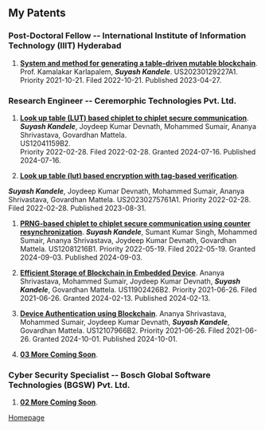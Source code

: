 <!--- load your font awesome icons for Font Awesome 5 --->
<link rel="stylesheet" href="https://maxcdn.bootstrapcdn.com/font-awesome/4.7.0/css/font-awesome.min.css">
<!--- load the theme js script after markdown-editor.min.js --->
<script src="/path/to/js/themes/fa5/theme.js"></script>
<link rel="stylesheet" href="https://cdn.rawgit.com/jpswalsh/academicons/master/css/academicons.min.css">

## My Patents

### Post-Doctoral Fellow -- International Institute of Information Technology (IIIT) Hyderabad

1. [**System and method for generating a table-driven mutable blockchain**](https://patents.google.com/patent/US20230129227A1/en). Prof. Kamalakar Karlapalem, _**Suyash Kandele**_. US20230129227A1. Priority 2021-10-21. Filed 2022-10-21. Published 2023-04-27.

### Research Engineer -- Ceremorphic Technologies Pvt. Ltd.

1. [**Look up table (LUT) based chiplet to chiplet secure communication**](https://patents.google.com/patent/US12041159B2/en).<br/>_**Suyash Kandele**_, Joydeep Kumar Devnath, Mohammed Sumair, Ananya Shrivastava, Govardhan Mattela.<br/>US12041159B2.<br/>Priority 2022-02-28. Filed 2022-02-28. Granted 2024-07-16. Published 2024-07-16.

1. [**Look up table (lut) based encryption with tag-based verification**](https://patents.google.com/patent/US20230275761A1/en).

_**Suyash Kandele**_, Joydeep Kumar Devnath, Mohammed Sumair, Ananya Shrivastava, Govardhan Mattela. US20230275761A1. Priority 2022-02-28. Filed 2022-02-28. Published 2023-08-31.

1. [**PRNG-based chiplet to chiplet secure communication using counter resynchronization**](https://patents.google.com/patent/US12081216B1/en). _**Suyash Kandele**_, Sumant Kumar Singh, Mohammed Sumair, Ananya Shrivastava, Joydeep Kumar Devnath, Govardhan Mattela. US12081216B1. Priority 2022-05-19. Filed 2022-05-19. Granted 2024-09-03. Published 2024-09-03.

1. [**Efficient Storage of Blockchain in Embedded Device**](https://patents.google.com/patent/US11902426B2/en). Ananya Shrivastava, Mohammed Sumair, Joydeep Kumar Devnath, _**Suyash Kandele**_, Govardhan Mattela. US11902426B2. Priority 2021-06-26. Filed 2021-06-26. Granted 2024-02-13. Published 2024-02-13.

1. [**Device Authentication using Blockchain**](https://patents.google.com/patent/US12107966B2/en). Ananya Shrivastava, Mohammed Sumair, Joydeep Kumar Devnath, _**Suyash Kandele**_, Govardhan Mattela. US12107966B2. Priority 2021-06-26. Filed 2021-06-26. Granted 2024-10-01. Published 2024-10-01.

1. [**03 More Coming Soon**]().

### Cyber Security Specialist -- Bosch Global Software Technologies (BGSW) Pvt. Ltd.

1. [**02 More Coming Soon**]().

[<i class="fa fa-arrow-circle-left"></i> Homepage](index)
